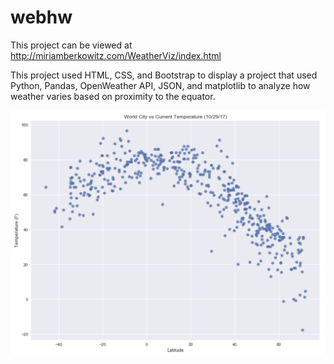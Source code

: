 # webhw
This project can be viewed at http://miriamberkowitz.com/WeatherViz/index.html

This project used HTML, CSS, and Bootstrap to display a project that used Python, Pandas, OpenWeather API, JSON, and matplotlib to analyze how weather varies based on proximity to the equator.


![temp in world cities](TemperatureInWorldCities.png "Temp in World Cities")
